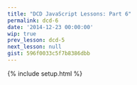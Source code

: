 ```yaml
---
title: "DCD JavaScript Lessons: Part 6"
permalink: dcd-6
date: '2014-12-23 00:00:00'
wip: true
prev_lesson: dcd-5
next_lesson: null
gist: 596f0033c5f7b8386dbb
---
```


{% include setup.html %}
